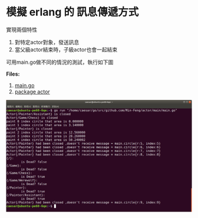 # 模擬 erlang 的 訊息傳遞方式

實現兩個特性

1. 對特定actor對象，發送訊息
2. 當父級actor結束時，子級actor也會一起結束

可用main.go做不同的情況的測試，執行如下圖

**Files:**

1. [main.go](main.go)
2. [package actor](../actor.go)

![](result.png)